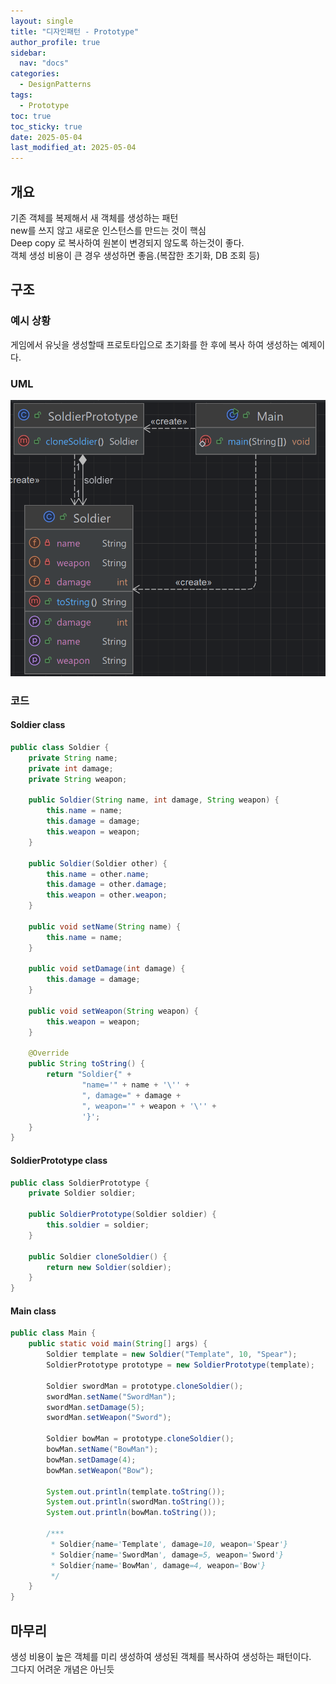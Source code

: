 ```yaml
---
layout: single
title: "디자인패턴 - Prototype"
author_profile: true
sidebar:
  nav: "docs"
categories: 
  - DesignPatterns
tags:
  - Prototype
toc: true
toc_sticky: true
date: 2025-05-04
last_modified_at: 2025-05-04
---
```


## 개요
기존 객체를 복제해서 새 객체를 생성하는 패턴  
new를 쓰지 않고 새로운 인스턴스를 만드는 것이 핵심  
Deep copy 로 복사하여 원본이 변경되지 않도록 하는것이 좋다.  
객체 생성 비용이 큰 경우 생성하면 좋음.(복잡한 초기화, DB 조회 등)

## 구조
### 예시 상황
게임에서 유닛을 생성할때 프로토타입으로 초기화를 한 후에 복사 하여 생성하는 예제이다.

### UML
![image](../../../images/design/design-pattern/design-pattern_prototype.PNG)

### 코드
#### Soldier class
```java
public class Soldier {
    private String name;
    private int damage;
    private String weapon;

    public Soldier(String name, int damage, String weapon) {
        this.name = name;
        this.damage = damage;
        this.weapon = weapon;
    }

    public Soldier(Soldier other) {
        this.name = other.name;
        this.damage = other.damage;
        this.weapon = other.weapon;
    }

    public void setName(String name) {
        this.name = name;
    }

    public void setDamage(int damage) {
        this.damage = damage;
    }

    public void setWeapon(String weapon) {
        this.weapon = weapon;
    }

    @Override
    public String toString() {
        return "Soldier{" +
                "name='" + name + '\'' +
                ", damage=" + damage +
                ", weapon='" + weapon + '\'' +
                '}';
    }
}
```

#### SoldierPrototype class
```java
public class SoldierPrototype {
    private Soldier soldier;

    public SoldierPrototype(Soldier soldier) {
        this.soldier = soldier;
    }

    public Soldier cloneSoldier() {
        return new Soldier(soldier);
    }
}
```

#### Main class
```java
public class Main {
    public static void main(String[] args) {
        Soldier template = new Soldier("Template", 10, "Spear");
        SoldierPrototype prototype = new SoldierPrototype(template);

        Soldier swordMan = prototype.cloneSoldier();
        swordMan.setName("SwordMan");
        swordMan.setDamage(5);
        swordMan.setWeapon("Sword");

        Soldier bowMan = prototype.cloneSoldier();
        bowMan.setName("BowMan");
        bowMan.setDamage(4);
        bowMan.setWeapon("Bow");

        System.out.println(template.toString());
        System.out.println(swordMan.toString());
        System.out.println(bowMan.toString());

        /***
         * Soldier{name='Template', damage=10, weapon='Spear'}
         * Soldier{name='SwordMan', damage=5, weapon='Sword'}
         * Soldier{name='BowMan', damage=4, weapon='Bow'}
         */
    }
}
```

## 마무리
생성 비용이 높은 객체를 미리 생성하여 생성된 객체를 복사하여 생성하는 패턴이다.  
그다지 어려운 개념은 아닌듯